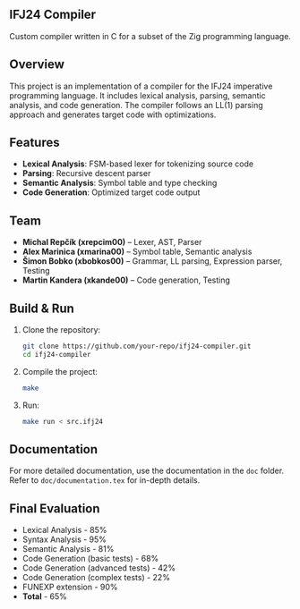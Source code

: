 ## IFJ24 Compiler

Custom compiler written in C for a subset of the Zig programming language.

## Overview
This project is an implementation of a compiler for the IFJ24 imperative programming language. It includes lexical analysis, parsing, semantic analysis, and code generation. The compiler follows an LL(1) parsing approach and generates target code with optimizations.


## Features
- **Lexical Analysis**: FSM-based lexer for tokenizing source code
- **Parsing**: Recursive descent parser
- **Semantic Analysis**: Symbol table and type checking
- **Code Generation**: Optimized target code output

## Team
- **Michal Repčík (xrepcim00)** – Lexer, AST, Parser
- **Alex Marinica (xmarina00)** – Symbol table, Semantic analysis
- **Šimon Bobko (xbobkos00)** – Grammar, LL parsing, Expression parser, Testing
- **Martin Kandera (xkande00)** – Code generation, Testing

## Build & Run
1. Clone the repository:
   ```sh
   git clone https://github.com/your-repo/ifj24-compiler.git
   cd ifj24-compiler
   ```
2. Compile the project:
   ```sh
   make
   ```  
3. Run:
   ```sh
   make run < src.ifj24
   ```
## Documentation
For more detailed documentation, use the documentation in the `doc` folder.  
Refer to `doc/documentation.tex` for in-depth details.

## Final Evaluation
- Lexical Analysis - 85%
- Syntax Analysis - 95%
- Semantic Analysis - 81%
- Code Generation (basic tests) - 68%
- Code Generation (advanced tests) - 42%
- Code Generation (complex tests) - 22%
- FUNEXP extension - 90%
- __Total__ - 65%
